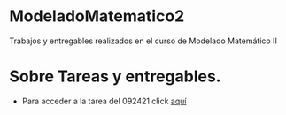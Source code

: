# ModeladoMatematico2
Trabajos y entregables realizados en el curso de Modelado Matemático II

# Sobre Tareas y entregables.
- Para acceder a la tarea del 092421 click [aquí](https://github.com/LeonardoLopez2218061/ModeladoMatematico2/blob/main/Notebooks/092421Tarea2.ipynb)